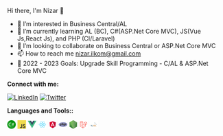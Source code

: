Hi there, I'm Nizar 👋

- 👀 I’m interested in Business Central/AL
- 🌱 I’m currently learning AL (BC), C#(ASP.Net Core MVC), JS(Vue Js,React Js), and PHP (CI/Laravel)
- 💞️ I’m looking to collaborate on Business Central or ASP.Net Core MVC
- 📫 How to reach me nizar.ilkom@gmail.com
- 🥅 2022 - 2023 Goals: Upgrade Skill Programming - C/AL & ASP.Net Core MVC

**Connect with me:**

[![LinkedIn](https://avatars.githubusercontent.com/u/357098?s=26&v=4)](https://www.linkedin.com/in/nizar-basyrewan/)
[![Twitter](https://avatars.githubusercontent.com/u/50278?s=26&v=4)](https://twitter.com/nizar_basyrewan)


**Languages and Tools::**  

<code><img height="20" src="https://raw.githubusercontent.com/github/explore/80688e429a7d4ef2fca1e82350fe8e3517d3494d/topics/csharp/csharp.png"></code>
<code><img height="20" src="https://raw.githubusercontent.com/github/explore/80688e429a7d4ef2fca1e82350fe8e3517d3494d/topics/javascript/javascript.png"></code>
<code><img height="20" src="https://raw.githubusercontent.com/github/explore/80688e429a7d4ef2fca1e82350fe8e3517d3494d/topics/vue/vue.png"></code>
<code><img height="20" src="https://raw.githubusercontent.com/github/explore/80688e429a7d4ef2fca1e82350fe8e3517d3494d/topics/react/react.png"></code>
<code><img height="20" src="https://raw.githubusercontent.com/github/explore/80688e429a7d4ef2fca1e82350fe8e3517d3494d/topics/angular/angular.png"></code>
<code><img height="20" src="https://raw.githubusercontent.com/github/explore/80688e429a7d4ef2fca1e82350fe8e3517d3494d/topics/php/php.png"></code>
<code><img height="20" src="https://raw.githubusercontent.com/github/explore/80688e429a7d4ef2fca1e82350fe8e3517d3494d/topics/nodejs/nodejs.png"></code>
<code><img height="20" src="https://raw.githubusercontent.com/github/explore/80688e429a7d4ef2fca1e82350fe8e3517d3494d/topics/laravel/laravel.png"></code>
<code><img height="20" src="https://raw.githubusercontent.com/github/explore/80688e429a7d4ef2fca1e82350fe8e3517d3494d/topics/mysql/mysql.png"></code>
<br />
